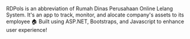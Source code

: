 RDPols is an abbreviation of Rumah Dinas Perusahaan Online Lelang System. It's an app to track, monitor, and alocate company's assets to its employee 🏠
Built using ASP.NET, Bootstraps, and Javascript to enhance user experience!
